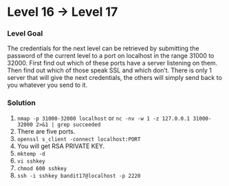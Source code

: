 # Level 16 -> Level 17

### Level Goal
The credentials for the next level can be retrieved by submitting the password of the current level to a port on localhost in the range 31000 to 32000. First find out which of these ports have a server listening on them. Then find out which of those speak SSL and which don’t. There is only 1 server that will give the next credentials, the others will simply send back to you whatever you send to it.

### Solution
1. `nmap -p 31000-32000 localhost` or `nc -nv -w 1 -z 127.0.0.1 31000-32000 2>&1 | grep succeeded`
2. There are five ports.
3. `openssl s_client -connect localhost:PORT`
4. You will get RSA PRIVATE KEY.
5. `mktemp -d`
6. `vi sshkey`
7. `chmod 600 sshkey`
8. `ssh -i sshkey bandit17@localhost -p 2220`
